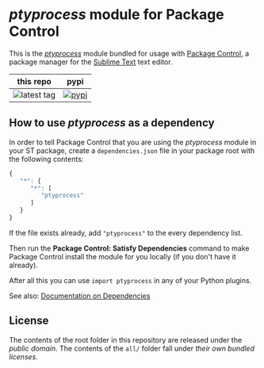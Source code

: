 # *ptyprocess* module for Package Control

This is the *[ptyprocess][]* module
bundled for usage with [Package Control][],
a package manager
for the [Sublime Text][] text editor.


this repo | pypi
---- | ----
![latest tag](https://img.shields.io/github/tag/packagecontrol/ptyprocess.svg) | [![pypi](https://img.shields.io/pypi/v/ptyprocess.svg)][pypi]


## How to use *ptyprocess* as a dependency

In order to tell Package Control
that you are using the *ptyprocess* module
in your ST package,
create a `dependencies.json` file
in your package root
with the following contents:

```js
{
   "*": {
      "*": [
         "ptyprocess"
      ]
   }
}
```

If the file exists already,
add `"ptyprocess"` to the every dependency list.

Then run the **Package Control: Satisfy Dependencies** command
to make Package Control
install the module for you locally
(if you don't have it already).

After all this
you can use `import ptyprocess`
in any of your Python plugins.

See also:
[Documentation on Dependencies](https://packagecontrol.io/docs/dependencies)


## License

The contents of the root folder
in this repository
are released
under the *public domain*.
The contents of the `all/` folder
fall under *their own bundled licenses*.


[ptyprocess]: https://docs.python.org/3/library/ptyprocess.html
[Package Control]: http://packagecontrol.io/
[Sublime Text]: http://sublimetext.com/
[pypi]: https://pypi.python.org/pypi/ptyprocess
